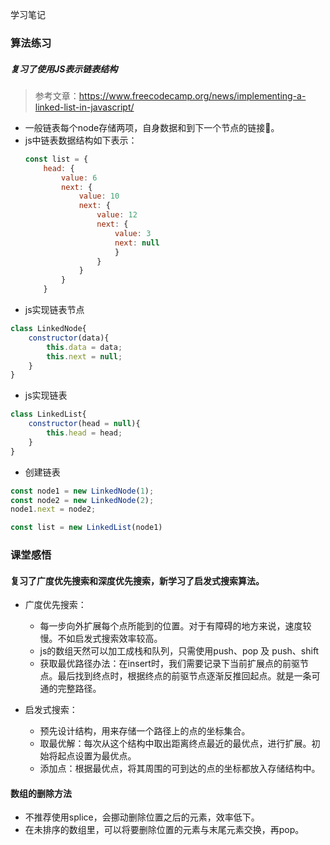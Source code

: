 学习笔记

### 算法练习

##### 复习了使用JS表示链表结构
> 参考文章：https://www.freecodecamp.org/news/implementing-a-linked-list-in-javascript/
- 一般链表每个node存储两项，自身数据和到下一个节点的链接🔗。
- js中链表数据结构如下表示：
    ```js
    const list = {
        head: {
            value: 6
            next: {
                value: 10                                             
                next: {
                    value: 12
                    next: {
                        value: 3
                        next: null	
                        }
                    }
                }
            }
        }
    ```
- js实现链表节点
```js
class LinkedNode{
    constructor(data){
        this.data = data;
        this.next = null;
    }
}
```

- js实现链表
```js
class LinkedList{
    constructor(head = null){
        this.head = head;
    }
}
```

- 创建链表
```js
const node1 = new LinkedNode(1);
const node2 = new LinkedNode(2);
node1.next = node2;

const list = new LinkedList(node1)
```

### 课堂感悟

#### 复习了广度优先搜索和深度优先搜索，新学习了启发式搜索算法。
- 广度优先搜索：
    - 每一步向外扩展每个点所能到的位置。对于有障碍的地方来说，速度较慢。不如启发式搜索效率较高。
    - js的数组天然可以加工成栈和队列，只需使用push、pop 及 push、shift
    - 获取最优路径办法：在insert时，我们需要记录下当前扩展点的前驱节点。最后找到终点时，根据终点的前驱节点逐渐反推回起点。就是一条可通的完整路径。

- 启发式搜索：
    - 预先设计结构，用来存储一个路径上的点的坐标集合。
    - 取最优解：每次从这个结构中取出距离终点最近的最优点，进行扩展。初始将起点设置为最优点。
    - 添加点：根据最优点，将其周围的可到达的点的坐标都放入存储结构中。

#### 数组的删除方法
- 不推荐使用splice，会挪动删除位置之后的元素，效率低下。
- 在未排序的数组里，可以将要删除位置的元素与末尾元素交换，再pop。